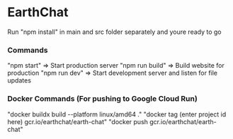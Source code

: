 # EarthChat
Run "npm install" in main and src folder separately and youre ready to go

### Commands
"npm start" => Start production server
"npm run build" => Build website for production
"npm run dev" => Start development server and listen for file updates


### Docker Commands (For pushing to Google Cloud Run)
 "docker buildx build --platform linux/amd64 ."
"docker tag (enter project id here) gcr.io/earthchat/earth-chat"
"docker push gcr.io/earthchat/earth-chat"